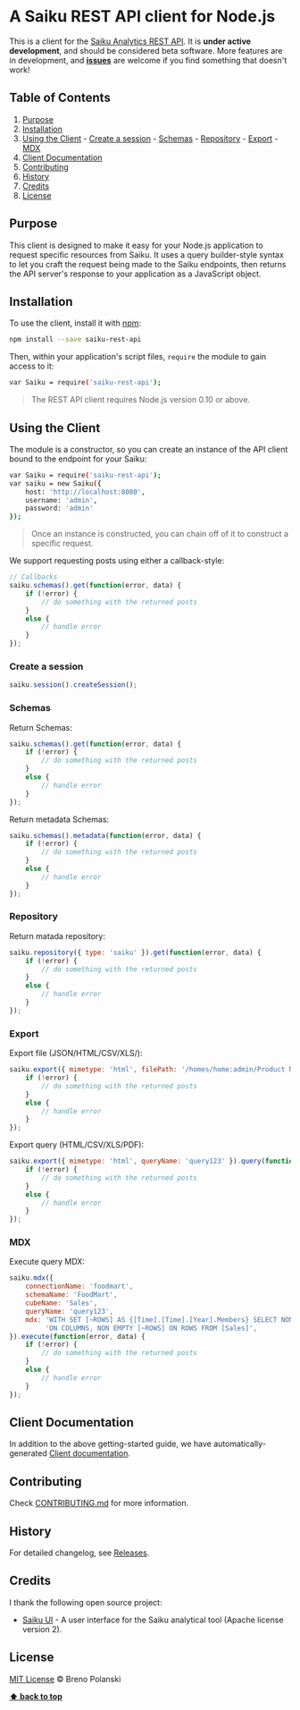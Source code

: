 # A Saiku REST API client for Node.js

This is a client for the [Saiku Analytics REST API](http://community.meteorite.bi/docs/). It is **under active development**, and should be considered beta software. More features are in development, and [**issues**](https://github.com/brenopolanski/saiku-rest-api/issues) are welcome if you find something that doesn't work!

## Table of Contents
  1. [Purpose](#purpose)
  2. [Installation](#installation)
  3. [Using the Client](#using-the-client)
  	- [Create a session](#create-a-session)
  	- [Schemas](#schemas)
  	- [Repository](#repository)
  	- [Export](#export)
  	- [MDX](#mdx)
  4. [Client Documentation](#client-documentation)
  5. [Contributing](#contributing)
  6. [History](#history)
  7. [Credits](#credits)
  8. [License](#license)

## Purpose

This client is designed to make it easy for your Node.js application to request specific resources from Saiku. It uses a query builder-style syntax to let you craft the request being made to the Saiku endpoints, then returns the API server's response to your application as a JavaScript object.

## Installation

To use the client, install it with [npm](https://www.npmjs.com/):

```sh
npm install --save saiku-rest-api
```

Then, within your application's script files, `require` the module to gain access to it:

```sh
var Saiku = require('saiku-rest-api');
```

> The REST API client requires Node.js version 0.10 or above.

## Using the Client

The module is a constructor, so you can create an instance of the API client bound to the endpoint for your Saiku:

```sh
var Saiku = require('saiku-rest-api');
var saiku = new Saiku({ 
	host: 'http://localhost:8080',
	username: 'admin',
	password: 'admin'
});
```

> Once an instance is constructed, you can chain off of it to construct a specific request.

We support requesting posts using either a callback-style:

```javascript
// Callbacks
saiku.schemas().get(function(error, data) {
	if (!error) {
		// do something with the returned posts
	}
	else {
		// handle error
	}
});
```

### Create a session

```javascript
saiku.session().createSession();
```

### Schemas

Return Schemas:

```javascript
saiku.schemas().get(function(error, data) {
	if (!error) {
		// do something with the returned posts
	}
	else {
		// handle error
	}
});
```

Return metadata Schemas:

```javascript
saiku.schemas().metadata(function(error, data) {
	if (!error) {
		// do something with the returned posts
	}
	else {
		// handle error
	}
});
```

### Repository

Return matada repository:

```javascript
saiku.repository({ type: 'saiku' }).get(function(error, data) {
	if (!error) {
		// do something with the returned posts
	}
	else {
		// handle error
	}
});
```

### Export

Export file (JSON/HTML/CSV/XLS/):

```javascript
saiku.export({ mimetype: 'html', filePath: '/homes/home:admin/Product Name.saiku' }).file(function(error, data) {
	if (!error) {
		// do something with the returned posts
	}
	else {
		// handle error
	}
});
```

Export query (HTML/CSV/XLS/PDF):

```javascript
saiku.export({ mimetype: 'html', queryName: 'query123' }).query(function(error, data) {
	if (!error) {
		// do something with the returned posts
	}
	else {
		// handle error
	}
});
```

### MDX

Execute query MDX:

```javascript
saiku.mdx({
	connectionName: 'foodmart', 
	schemaName: 'FoodMart',
	cubeName: 'Sales',
 	queryName: 'query123',
	mdx: 'WITH SET [~ROWS] AS {[Time].[Time].[Year].Members} SELECT NON EMPTY {[Measures].[Unit Sales]}' +
	     'ON COLUMNS, NON EMPTY [~ROWS] ON ROWS FROM [Sales]',
}).execute(function(error, data) {
	if (!error) {
		// do something with the returned posts
	}
	else {
		// handle error
	}
});
```

## Client Documentation

In addition to the above getting-started guide, we have automatically-generated [Client documentation](http://brenopolanski.github.io/saiku-rest-api/).

## Contributing

Check [CONTRIBUTING.md](https://github.com/brenopolanski/saiku-rest-api/blob/master/CONTRIBUTING.md) for more information.

## History

For detailed changelog, see [Releases](https://github.com/brenopolanski/saiku-rest-api/releases).

## Credits

I thank the following open source project:

* [Saiku UI](https://github.com/OSBI/saiku-ui) - A user interface for the Saiku analytical tool (Apache license version 2).

## License

[MIT License](http://brenopolanski.mit-license.org/) © Breno Polanski

**[⬆ back to top](#table-of-contents)**
